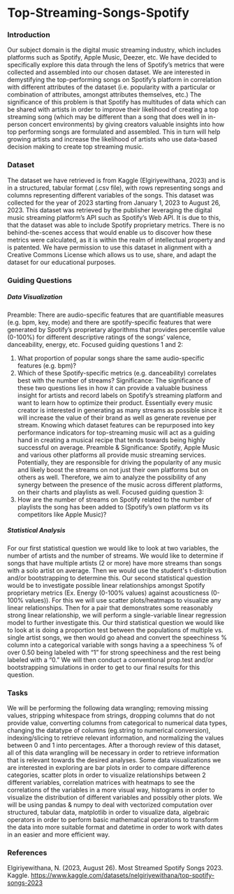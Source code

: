 # Top-Streaming-Songs-Spotify

### Introduction
Our subject domain is the digital music streaming industry, which includes platforms such as Spotify, Apple Music, Deezer, etc. We have decided to specifically explore this data through the lens of Spotify’s metrics that were collected and assembled into our chosen dataset. We are interested in demystifying the top-performing songs on Spotify’s platform in correlation with different attributes of the dataset (i.e. popularity with a particular or combination of attributes, amongst attributes themselves, etc.) The significance of this problem is that Spotify has multitudes of data which can be shared with artists in order to improve their likelihood of creating a top streaming song (which may be different than a song that does well in in-person concert environments) by giving creators valuable insights into how top performing songs are formulated and assembled. This in turn will help growing artists and increase the likelihood of artists who use data-based decision making to create top streaming music.

### Dataset
The dataset we have retrieved is from Kaggle (Elgiriyewithana, 2023) and is in a structured, tabular format (.csv file), with rows representing songs and columns representing different variables of the songs. This dataset was collected for the year of 2023 starting from January 1, 2023 to August 26, 2023.
This dataset was retrieved by the publisher leveraging the digital music streaming platform’s API such as Spotify’s Web API. It is due to this, that the dataset was able to include Spotify proprietary metrics. There is no behind-the-scenes access that would enable us to discover how these metrics were calculated, as it is within the realm of intellectual property and is patented. We have permission to use this dataset in alignment with a Creative Commons License which allows us to use, share, and adapt the dataset for our educational purposes.

### Guiding Questions
##### Data Visualization
Preamble: There are audio-specific features that are quantifiable measures (e.g. bpm, key, mode) and there are spotify-specific features that were generated by Spotify’s proprietary algorithms that provides percentile value (0-100%) for different descriptive ratings of the songs’ valence, danceability, energy, etc.
Focused guiding questions 1 and 2:
1. What proportion of popular songs share the same audio-specific features (e.g. bpm)?
2. Which of these Spotify-specific metrics (e.g. danceability) correlates best with the
number of streams?
Significance: The significance of these two questions lies in how it can provide a valuable business insight for artists and record labels on Spotify’s streaming platform and want to learn how to optimize their product. Essentially every music creator is interested in generating as many streams as possible since it will increase the value of their brand as well as generate revenue per stream. Knowing which dataset features can be repurposed into key performance indicators for top-streaming music will act as a guiding hand in creating a musical recipe that tends towards being highly successful on average.
Preamble & Significance: Spotify, Apple Music and various other platforms all provide music streaming services. Potentially, they are responsible for driving the popularity of any music and likely boost the streams on not just their own platforms but on others as well. Therefore, we aim to analyze the possibility of any synergy between the presence of the music across different platforms, on their charts and playlists as well.
Focused guiding question 3:
3. How are the number of streams on Spotify related to the number of playlists the song has
been added to (Spotify’s own platform vs its competitors like Apple Music)?

##### Statistical Analysis
For our first statistical question we would like to look at two variables, the number of artists and the number of streams. We would like to determine if songs that have multiple artists (2 or more) have more streams than songs with a solo artist on average. Then we would use the student's t-distribution and/or bootstrapping to determine this. Our second statistical question would be to investigate possible linear relationships amongst Spotify proprietary metrics (Ex. Energy (0-100% values) against acousticness (0-100% values)). For this we will use scatter plots/heatmaps to visualize any linear relationships. Then for a pair that demonstrates some reasonably strong linear relationship, we will perform a single-variable linear regression model to further investigate this. Our third statistical question we would like to look at is doing a proportion test between the populations of multiple vs. single artist songs, we then would go ahead and convert the speechiness % column into a categorical variable with songs having a a speechiness % of over 0.50 being labeled with “1” for strong speechiness and the rest being labeled with a “0.” We will then conduct a conventional prop.test and/or bootstrapping simulations in order to get to our final results for this question.
     
### Tasks
We will be performing the following data wrangling; removing missing values, stripping whitespace from strings, dropping columns that do not provide value, converting columns from categorical to numerical data types, changing the datatype of columns (eg.string to numerical conversion), indexing/slicing to retrieve relevant information, and normalizing the values between 0 and 1 into percentages. After a thorough review of this dataset, all of this data wrangling will be necessary in order to retrieve information that is relevant towards the desired analyses.
Some data visualizations we are interested in exploring are bar plots in order to compare difference categories, scatter plots in order to visualize relationships between 2 different variables, correlation matrices with heatmaps to see the correlations of the variables in a more visual way, histograms in order to visualize the distribution of different variables and possibly other plots.
We will be using pandas & numpy to deal with vectorized computation over structured, tabular data, matplotlib in order to visualize data, algebraic operators in order to perform basic mathematical operations to transform the data into more suitable format and datetime in order to work with dates in an easier and more efficient way.

### References
Elgiriyewithana, N. (2023, August 26). Most Streamed Spotify Songs 2023. Kaggle. https://www.kaggle.com/datasets/nelgiriyewithana/top-spotify-songs-2023
